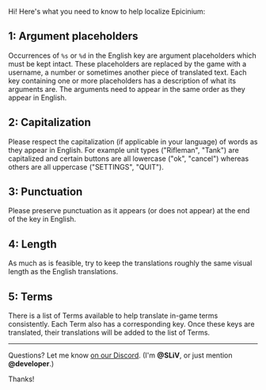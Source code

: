Hi! Here's what you need to know to help localize Epicinium:

## 1: Argument placeholders
Occurrences of `%s` or `%d` in the English key are argument placeholders which must be kept intact. These placeholders are replaced by the game with a username, a number or sometimes another piece of translated text. Each key containing one or more placeholders has a description of what its arguments are. The arguments need to appear in the same order as they appear in English.

## 2: Capitalization
Please respect the capitalization (if applicable in your language) of words as they appear in English. For example unit types ("Rifleman", "Tank") are capitalized and certain buttons are all lowercase ("ok", "cancel") whereas others are all uppercase ("SETTINGS", "QUIT").

## 3: Punctuation
Please preserve punctuation as it appears (or does not appear) at the end of the key in English.

## 4: Length
As much as is feasible, try to keep the translations roughly the same visual length as the English translations.

## 5: Terms
There is a list of Terms available to help translate in-game terms consistently. Each Term also has a corresponding key. Once these keys are translated, their translations will be added to the list of Terms.

---

Questions? Let me know [on our Discord](https://discord.gg/vQhTURC). (I'm **@SLiV**, or just mention **@developer**.)

Thanks!
